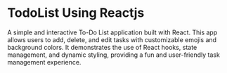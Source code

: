 # TodoList Using Reactjs
 A simple and interactive To-Do List application built with React. This app allows users to add, delete, and edit tasks with customizable emojis and background colors. It demonstrates the use of React hooks, state management, and dynamic styling, providing a fun and user-friendly task management experience.
